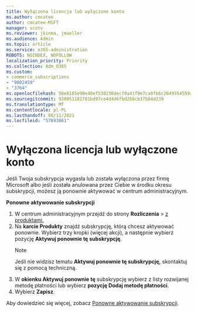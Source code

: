 ```yaml
---
title: Wyłączona licencja lub wyłączone konto
ms.author: cmcatee
author: cmcatee-MSFT
manager: scotv
ms.reviewer: jkinma, jmueller
ms.audience: Admin
ms.topic: article
ms.service: o365-administration
ROBOTS: NOINDEX, NOFOLLOW
localization_priority: Priority
ms.collection: Adm_O365
ms.custom:
- commerce_subscriptions
- "9002459"
- "3764"
ms.openlocfilehash: 50e8185e90e40ef538230decf0a41f9e7ca0fb6c2649354559af43d4e563a9dc
ms.sourcegitcommit: 920051182781bd97ce4d4d6fbd268cb37b84d239
ms.translationtype: MT
ms.contentlocale: pl-PL
ms.lasthandoff: 08/11/2021
ms.locfileid: "57893861"
---
```

# <a name="license-or-account-disabled"></a>Wyłączona licencja lub wyłączone konto

Jeśli Twoja subskrypcja wygasła lub została wyłączona przez firmę Microsoft albo jeśli została anulowana przez Ciebie w środku okresu subskrypcji, możesz ją ponownie aktywować w centrum administracyjnym.

**Ponowne aktywowanie subskrypcji**

1. W centrum administracyjnym przejdź do strony **Rozliczenia**  >  [z produktami.](https://go.microsoft.com/fwlink/p/?linkid=842054)
2. Na **karcie Produkty** znajdź subskrypcję, którą chcesz aktywować ponownie. Wybierz trzy kropki (więcej akcji), a następnie wybierz pozycję **Aktywuj ponownie tę subskrypcję**.
    > [!NOTE]
    > Jeśli nie widzisz tematu **Aktywuj ponownie tę subskrypcję,** skontaktuj się z pomocą techniczną.
3. W **okienku Aktywuj ponownie tę** subskrypcję wybierz z listy rozwijanej metodę płatności lub wybierz **pozycję Dodaj metodę płatności**.
4. Wybierz **Zapisz**.

Aby dowiedzieć się więcej, zobacz [Ponowne aktywowanie subskrypcji](https://docs.microsoft.com/microsoft-365/commerce/subscriptions/reactivate-your-subscription).